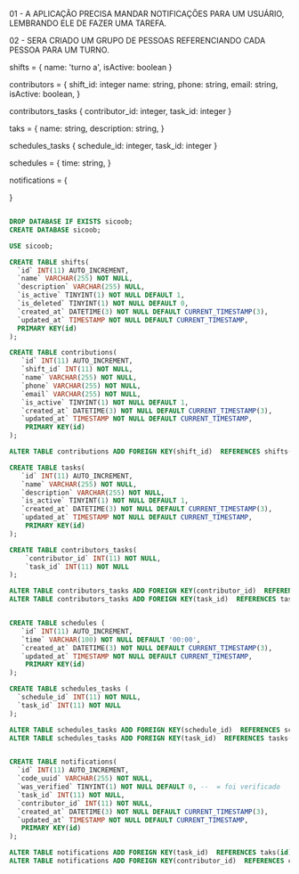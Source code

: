 01 - A APLICAÇÃO PRECISA MANDAR NOTIFICAÇÕES PARA UM USUÁRIO, LEMBRANDO ELE DE
FAZER UMA TAREFA.

02 - SERA CRIADO UM GRUPO DE PESSOAS REFERENCIANDO CADA PESSOA PARA UM TURNO.

shifts = {
name: 'turno a',
isActive: boolean
}

contributors =
{
shift_id: integer
name: string,
phone: string,
email: string,
isActive: boolean,
}

contributors_tasks {
contributor_id: integer,
task_id: integer
}

taks =
{
name: string,
description: string,
}

schedules_tasks {
schedule_id: integer,
task_id: integer
}

schedules = {
time: string,
}

notifications = {

}

```sql

DROP DATABASE IF EXISTS sicoob;
CREATE DATABASE sicoob;

USE sicoob;

CREATE TABLE shifts(
  `id` INT(11) AUTO_INCREMENT,
  `name` VARCHAR(255) NOT NULL,
  `description` VARCHAR(255) NULL,
  `is_active` TINYINT(1) NOT NULL DEFAULT 1,
  `is_deleted` TINYINT(1) NOT NULL DEFAULT 0,
  `created_at` DATETIME(3) NOT NULL DEFAULT CURRENT_TIMESTAMP(3),
  `updated_at` TIMESTAMP NOT NULL DEFAULT CURRENT_TIMESTAMP,
  PRIMARY KEY(id)
);

CREATE TABLE contributions(
   `id` INT(11) AUTO_INCREMENT,
   `shift_id` INT(11) NOT NULL,
   `name` VARCHAR(255) NOT NULL,
   `phone` VARCHAR(255) NOT NULL,
   `email` VARCHAR(255) NOT NULL,
   `is_active` TINYINT(1) NOT NULL DEFAULT 1,
   `created_at` DATETIME(3) NOT NULL DEFAULT CURRENT_TIMESTAMP(3),
   `updated_at` TIMESTAMP NOT NULL DEFAULT CURRENT_TIMESTAMP,
    PRIMARY KEY(id)
);

ALTER TABLE contributions ADD FOREIGN KEY(shift_id)  REFERENCES shifts(id);

CREATE TABLE tasks(
   `id` INT(11) AUTO_INCREMENT,
   `name` VARCHAR(255) NOT NULL,
   `description` VARCHAR(255) NOT NULL,
   `is_active` TINYINT(1) NOT NULL DEFAULT 1,
   `created_at` DATETIME(3) NOT NULL DEFAULT CURRENT_TIMESTAMP(3),
   `updated_at` TIMESTAMP NOT NULL DEFAULT CURRENT_TIMESTAMP,
    PRIMARY KEY(id)
);

CREATE TABLE contributors_tasks(
    `contributor_id` INT(11) NOT NULL,
    `task_id` INT(11) NOT NULL
);

ALTER TABLE contributors_tasks ADD FOREIGN KEY(contributor_id)  REFERENCES contributions(id);
ALTER TABLE contributors_tasks ADD FOREIGN KEY(task_id)  REFERENCES tasks(id);


CREATE TABLE schedules (
   `id` INT(11) AUTO_INCREMENT,
   `time` VARCHAR(100) NOT NULL DEFAULT '00:00',
   `created_at` DATETIME(3) NOT NULL DEFAULT CURRENT_TIMESTAMP(3),
   `updated_at` TIMESTAMP NOT NULL DEFAULT CURRENT_TIMESTAMP,
    PRIMARY KEY(id)
);

CREATE TABLE schedules_tasks (
  `schedule_id` INT(11) NOT NULL,
  `task_id` INT(11) NOT NULL
);

ALTER TABLE schedules_tasks ADD FOREIGN KEY(schedule_id)  REFERENCES schedules(id);
ALTER TABLE schedules_tasks ADD FOREIGN KEY(task_id)  REFERENCES tasks(id);


CREATE TABLE notifications(
  `id` INT(11) AUTO_INCREMENT,
  `code_uuid` VARCHAR(255) NOT NULL,
  `was_verified` TINYINT(1) NOT NULL DEFAULT 0, --  = foi verificado
  `task_id` INT(11) NOT NULL,
  `contributor_id` INT(11) NOT NULL,
  `created_at` DATETIME(3) NOT NULL DEFAULT CURRENT_TIMESTAMP(3),
  `updated_at` TIMESTAMP NOT NULL DEFAULT CURRENT_TIMESTAMP,
   PRIMARY KEY(id)
);

ALTER TABLE notifications ADD FOREIGN KEY(task_id)  REFERENCES taks(id);
ALTER TABLE notifications ADD FOREIGN KEY(contributor_id)  REFERENCES contributions(id);



```
